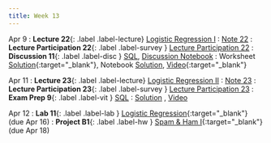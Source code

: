 ```yaml
---
title: Week 13
---
```



Apr 9
: **Lecture 22**{: .label .label-lecture} [Logistic Regression I](lecture/lec22)
    : [Note 22](https://ds100.org/course-notes/logistic_regression_1/logistic_reg_1.html)
: **Lecture Participation 22**{: .label .label-survey } [Lecture Participation 22](https://app.sli.do/event/bNAmcgn64UBw2SitSey41j/embed/polls/e14ec74b-84a4-440c-8794-305829d812bc)
: **Discussion 11**{: .label .label-disc } [SQL](https://drive.google.com/file/d/1dtbNsCOZ7oacmQiOE7pbRBrmxcQi-bof/view?usp=sharing), [Discussion Notebook](https://data100.datahub.berkeley.edu/hub/user-redirect/git-pull?repo=https%3A%2F%2Fgithub.com%2FDS-100%2Fsp24-student&urlpath=lab%2Ftree%2Fsp24-student%2Fdisc%2Fdisc11%2Fdisc11_sql%2Fdisc11_blank.ipynb&branch=main)
    : Worksheet [Solution](https://drive.google.com/file/d/1YgKgY9_7GpW5USgPik_eUi6JUN8AgTaB/view?usp=sharing){:target="_blank"}, Notebook [Solution](https://data100.datahub.berkeley.edu/hub/user-redirect/git-pull?repo=https%3A%2F%2Fgithub.com%2FDS-100%2Fsp24-student&urlpath=lab%2Ftree%2Fsp24-student%2F%2Fdisc%2Fdisc11%2Fdisc11_sql%2Fdisc11_solutions_with_q4.ipynb&branch=main),
    [Video](https://www.youtube.com/watch?v=wmRQbrNFHeY){:target="_blank"}

Apr 11
: **Lecture 23**{: .label .label-lecture} [Logistic Regression II](lecture/lec23)
    : [Note 23](https://ds100.org/course-notes/logistic_regression_2/logistic_reg_2.html)
: **Lecture Participation 23**{: .label .label-survey } [Lecture Participation 23](https://app.sli.do/event/bom4c2y4hdJhNtb7i3tntp/embed/polls/5646fbc6-0e1c-4abf-963a-e2075747f6b0)
: **Exam Prep 9**{: .label .label-vit } [SQL](https://drive.google.com/file/d/10kp5OUCQN9eJmPecaEybVqdx1XCQw80b/view?usp=sharing)
    : [Solution](https://drive.google.com/file/d/1NXweRvd_2g-LmyEZtPWA-HEwmBQB08FS/view?usp=share_link)
    , [Video](https://youtu.be/BhFY8Egu1AU)

Apr 12
: **Lab 11**{: .label .label-lab }  [Logistic Regression](https://data100.datahub.berkeley.edu/hub/user-redirect/git-pull?repo=https%3A%2F%2Fgithub.com%2FDS-100%2Fsp24-student&urlpath=lab%2Ftree%2Fsp24-student%2Flab%2Flab11%2Flab11.ipynb&branch=main){:target="_blank"} (due Apr 16)
: **Project B1**{: .label .label-hw } [Spam & Ham I](https://data100.datahub.berkeley.edu/hub/user-redirect/git-pull?repo=https%3A%2F%2Fgithub.com%2FDS-100%2Fsp24-student&urlpath=lab%2Ftree%2Fsp24-student%2Fproj%2FprojB1%2FprojB1.ipynb&branch=main){:target="_blank"} (due Apr 18)